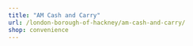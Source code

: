 ```yaml
---
title: "AM Cash and Carry"
url: /london-borough-of-hackney/am-cash-and-carry/
shop: convenience
---
```

